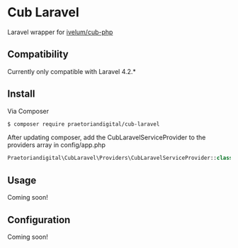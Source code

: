 # Cub Laravel

Laravel wrapper for [ivelum/cub-php][link-cub-php]

## Compatibility

Currently only compatible with Laravel 4.2.*

## Install

Via Composer

``` bash
$ composer require praetoriandigital/cub-laravel
```

After updating composer, add the CubLaravelServiceProvider to the providers array in config/app.php

``` php
Praetoriandigital\CubLaravel\Providers\CubLaravelServiceProvider::class,
```

## Usage

Coming soon!

## Configuration

Coming soon!

[link-cub-php]: https://github.com/ivelum/cub-php